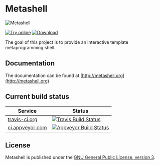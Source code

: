 # Metashell

![](https://raw.githubusercontent.com/sabel83/metashell/master/docs/img/metashell.png "Metashell")

[![Try online](https://raw.githubusercontent.com/sabel83/metashell/master/docs/img/try_online.png "Try online")](http://metashell.org/about/demo)
[![Download](https://raw.githubusercontent.com/sabel83/metashell/master/docs/img/download.png "Download")](http://metashell.org/getting_metashell/installers)

The goal of this project is to provide an interactive template metaprogramming
shell.

## Documentation

The documentation can be found at
[http://metashell.org](http://metashell.org)

## Current build status

Service | Status
--- | ---
[travis-ci.org](https://travis-ci.org/sabel83/metashell) | [![Travis Build Status](https://travis-ci.org/sabel83/metashell.svg?branch=master "Build Status")](https://travis-ci.org/sabel83/metashell) |
[ci.appveyor.com](https://ci.appveyor.com/project/sabel83/) | [![Appveyor Build Status](https://ci.appveyor.com/api/projects/status/2t30o2h0kieh2ovm/branch/master?svg=true)](https://ci.appveyor.com/project/sabel83/metashell/branch/master) |

## License

Metashell is published under the
[GNU General Public License, version 3](http://www.gnu.org/licenses/gpl.html).
